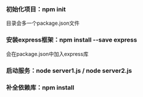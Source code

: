 ### 初始化项目：npm init

目录会多一个package.json文件

### 安装express框架：npm install --save express

会在package.json中加入express库

### 启动服务：node server1.js / node server2.js

### 补全依赖库：npm install